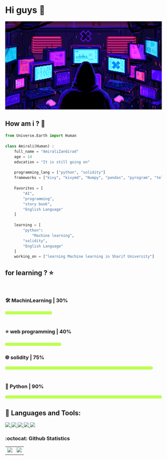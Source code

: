 
# Hi guys 🙂 


<img src="https://github.com/AmiraliZandirad/AmiraliZandirad/blob/main/Amir%20ali.gif" alt="just for fun :D">

## How am i ? 🤔
```py
from Universe.Earth import Human

class Amirali(Human) :
    full_name = "AmiraliZandirad"
    age = 14
    education = "It is still going on"

    programming_lang = ["python", "solidity"]
    frameworks = ["kivy", "kivymd", "Numpy", "pandas", "pyrogram", "telegram-bot", "open-cv" , "Web3", "hashlib"]

    Favorites = [
        "AI",
        "programming",
        "story book",
        "English Language"
    ]

    learning = [
        "python":
            "Machine learning",
        "solidity",
        "English Language"
    ]
    working_on = ["learning Machine learning in Sharif University"]

```
## for learning ? ⭐
<br>
<h3 align="left">🛠️ MachinLearning | 30%</h3><img align="left" src="https://raw.githubusercontent.com/AmiraliZandi/AmiraliZandi/main/bar.png" width="150px" height="16px">
<br>
<br>
<h3 align="left">⭐ web programming | 40%</h3><img align="left" src="https://raw.githubusercontent.com/AmiraliZandi/AmiraliZandi/main/bar.png" width="180px" height="16px">
<br>
<h3 align="left">🌐 solidity | 75%</h3><img align="left" src="https://raw.githubusercontent.com/AmiraliZandi/AmiraliZandi/main/bar.png" width="475px" height="16px">
<br>
<br>
<h3 align="left"> 🐍 Python | 90%</h3><img align="left" src="https://raw.githubusercontent.com/AmiraliZandi/AmiraliZandi/main/bar.png" width="600px" height="16px">
<br>

## 🚀 Languages and Tools:
<p align="left"> 
        <a href="https://www.w3.org/html/" target="_blank"> <img src="https://img.icons8.com/color/48/000000/html-5.png"/> </a> 
        <a href="https://www.w3schools.com/css/" target="_blank"> <img src="https://img.icons8.com/color/48/000000/css3.png"/> </a>
        <a href="https://www.python.org" target="_blank"> <img src="https://img.icons8.com/color/48/000000/python.png"/> </a>
        <a href="https://solidity-by-example.org" target="_blank"> <img src="https://img.icons8.com/color/48/000000/solidity"/> </a>
        <a href="https://wordpress.com/" target="_blank"> <img src="https://img.icons8.com/color/48/000000/wordpress"/> </a>
    
</p>

### :octocat: Github Statistics

<table><tr><td><img src="https://github-readme-stats.vercel.app/api?username=AmiraliZandirad&show_icons=true&theme=gotham" /></td><td><img src="http://github-readme-streak-stats.herokuapp.com?user=AmiraliZandirad&theme=gotham"/></td></tr></table>
